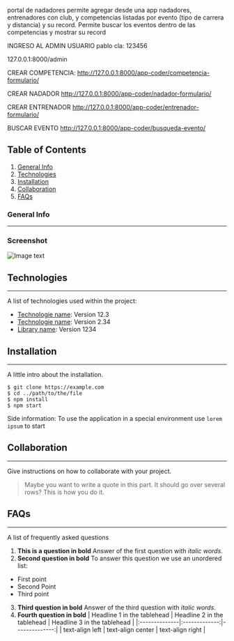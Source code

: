 portal de nadadores permite agregar desde una app nadadores, entrenadores con club, y competencias listadas por evento (tipo de carrera y distancia) y su record. Permite buscar los eventos dentro de las competencias y mostrar su record

INGRESO AL ADMIN USUARIO pablo cla: 123456

127.0.0.1:8000/admin



CREAR COMPETENCIA:
http://127.0.0.1:8000/app-coder/competencia-formulario/

CREAR NADADOR
http://127.0.0.1:8000/app-coder/nadador-formulario/

CREAR ENTRENADOR
http://127.0.0.1:8000/app-coder/entrenador-formulario/

BUSCAR EVENTO
http://127.0.0.1:8000/app-coder/busqueda-evento/







## Table of Contents
1. [General Info](#general-info)
2. [Technologies](#technologies)
3. [Installation](#installation)
4. [Collaboration](#collaboration)
5. [FAQs](#faqs)
### General Info
***



### Screenshot
![Image text](https://www.united-internet.de/fileadmin/user_upload/Brands/Downloads/Logo_IONOS_by.jpg)
## Technologies
***
A list of technologies used within the project:
* [Technologie name](https://example.com): Version 12.3 
* [Technologie name](https://example.com): Version 2.34
* [Library name](https://example.com): Version 1234
## Installation
***
A little intro about the installation. 
```
$ git clone https://example.com
$ cd ../path/to/the/file
$ npm install
$ npm start
```
Side information: To use the application in a special environment use ```lorem ipsum``` to start
## Collaboration
***
Give instructions on how to collaborate with your project.
> Maybe you want to write a quote in this part. 
> It should go over several rows?
> This is how you do it.
## FAQs
***
A list of frequently asked questions
1. **This is a question in bold**
Answer of the first question with _italic words_. 
2. __Second question in bold__ 
To answer this question we use an unordered list:
* First point
* Second Point
* Third point
3. **Third question in bold**
Answer of the third question with *italic words*.
4. **Fourth question in bold**
| Headline 1 in the tablehead | Headline 2 in the tablehead | Headline 3 in the tablehead |
|:--------------|:-------------:|--------------:|
| text-align left | text-align center | text-align right |